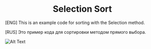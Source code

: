 <center><h1>Selection Sort</center> 

[ENG] This is an example code for sorting with the Selection method.

[RUS] Это пример кода для сортировки методом прямого выбора.

<!--Gif-->
![Alt Text](https://imgur.com/5nNoi1q)

